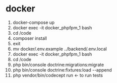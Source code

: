 # docker
1. docker-compose up
2. docker exec -it docker_phpfpm_1 bash
3. cd /code
4. composer install
5. exit
5. mv docker/.env.example ../backend/.env.local
6. docker exec -it docker_phpfpm_1 bash
7. cd /code
8. php bin/console doctrine:migrations:migrate
9. php bin/console doctrine:fixtures:load --append
10. php vendor/bin/codecept run  <- to run tests